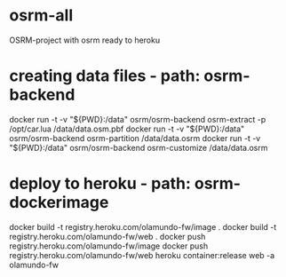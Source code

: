 # osrm-all
OSRM-project with osrm ready to heroku


# creating data files - path: osrm-backend
docker run -t -v "${PWD}:/data" osrm/osrm-backend osrm-extract -p /opt/car.lua /data/data.osm.pbf
docker run -t -v "${PWD}:/data" osrm/osrm-backend osrm-partition /data/data.osrm 
docker run -t -v "${PWD}:/data" osrm/osrm-backend osrm-customize /data/data.osrm 


# deploy to heroku - path: osrm-dockerimage
docker build -t registry.heroku.com/olamundo-fw/image .
docker build -t registry.heroku.com/olamundo-fw/web .
docker push registry.heroku.com/olamundo-fw/image
docker push registry.heroku.com/olamundo-fw/web
heroku container:release web -a olamundo-fw